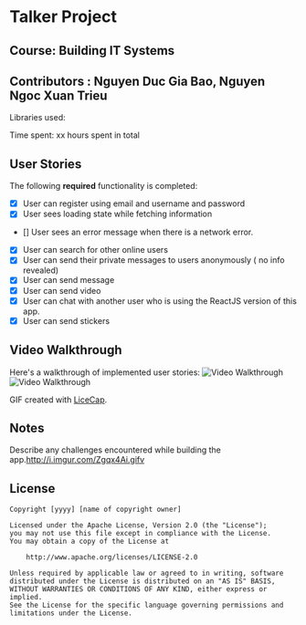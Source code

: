 # Talker Project
## Course: Building IT Systems
## Contributors : Nguyen Duc Gia Bao, Nguyen Ngoc Xuan Trieu

Libraries used:

Time spent: xx hours spent in total

## User Stories

The following **required** functionality is completed:

- [x] User can register using email and username and password
- [x] User sees loading state while fetching information
- [] User sees an error message when there is a network error.
- [x] User can search for other online users
- [x] User can send their private messages to users anonymously ( no info revealed)
- [x] User can send message
- [x] User can send video
- [x] User can chat with another user who is using the ReactJS version of this app.
- [x] User can send stickers

## Video Walkthrough

Here's a walkthrough of implemented user stories:
![Video Walkthrough]()
<img src='' title='Video Walkthrough' width='' alt='Video Walkthrough' />

GIF created with [LiceCap](http://www.cockos.com/licecap/).

## Notes

Describe any challenges encountered while building the app.http://i.imgur.com/Zgqx4Ai.gifv

## License

    Copyright [yyyy] [name of copyright owner]

    Licensed under the Apache License, Version 2.0 (the "License");
    you may not use this file except in compliance with the License.
    You may obtain a copy of the License at

        http://www.apache.org/licenses/LICENSE-2.0

    Unless required by applicable law or agreed to in writing, software
    distributed under the License is distributed on an "AS IS" BASIS,
    WITHOUT WARRANTIES OR CONDITIONS OF ANY KIND, either express or implied.
    See the License for the specific language governing permissions and
    limitations under the License.
